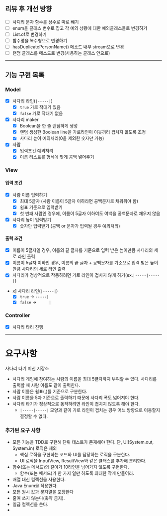## 리뷰 후 개선 방향
- [ ] 사디리 문자 함수를 상수로 따로 뺴기
- [ ] enum을 클래스 변수로 잡고 각 예외 상황에 대한 예외클래스들로 변경히기
- [ ] List.of로 변경하기
- [ ] 함수명을 복수형으로 변경하기
- [ ] hasDuplicatePersonName() 메소드 내부 stream으로 변경
- [ ] 랜덤 클래스를  메소드로 변경(사용하는 클래스 안으로)

---
## 기능 구현 목록

### Model
- [x] 사다리 라인(`|-----|`)
  - [x] `true` 가로 작대기 있음
  - [x] `false` 가로 작대기 없음
- [x] 사다리 maker
  - [x] Boolean을 한 줄 랜덤하게 생성
  - [x] 랜덤 생성한 Boolean line을 가로라인이 이웃끼리 겹치지 않도록 조정
  - [x] 사다리 높이 예외처리(0을 제외한 숫자만 가능)
- [x] 사람
  - [x] 입력조건 예외처리
  - [x] 이름 리스트를 형식에 맞게 공백 넣어주기

### View
#### 입력 조건
- [x] 사람 이름 입력하기
  - [x] 최대 5글자 (사람 이름이 5글자 이하라면 공백문자로 채워줘야 함)
  - [x] 쉼표 기준으로 입력받기
  - [x] 첫 번째 사람인 경우에, 이름이 5글자 이하여도 여백을 공백문자로 채우지 않음
- [x] 사다리 높이 입력받기
  - [x] 숫자만 입력받기 (공백 or 문자가 입력될 경우 예외처리)

#### 출력 조건
- [x] 이름이 5글자일 경우, 이름의 끝 글자를 기준으로 입력 받은 높이만큼 사다리의 세로 라인 출력
- [x] 이름이 5글자 이하인 경우, 이름의 끝 글자 + 공백문자를 기준으로 입력 받은 높이만큼 사다리의 세로 라인 출력
- [x] 사다리가 정상적으로 작동하려면 가로 라인이 겹치지 않게 하기(ex.`|-----|-----|`)
- x] 사다리 라인(`|-----|`)
  - [x] `true` -> `-----|`
  - [x] `false` -> `     |`

### Controller
- [x] 사다리 타리 진행

---
# 요구사항
사다리 타기 미션 저장소
- 사다리 게임에 참여하는 사람의 이름을 최대 5글자까지 부여할 수 있다. 사다리를 출력할 때 사람 이름도 같이 출력한다.
- 사람 이름은 쉼표(,)를 기준으로 구분한다.
- 사람 이름을 5자 기준으로 출력하기 때문에 사다리 폭도 넓어져야 한다.
- 사다리 타기가 정상적으로 동작하려면 라인이 겹치지 않도록 해야 한다.
    - `|-----|-----|` 모양과 같이 가로 라인이 겹치는 경우 어느 방향으로 이동할지 결정할 수 없다.

### 추가된 요구 사항
- 모든 기능을 TDD로 구현해 단위 테스트가 존재해야 한다. 단, UI(System.out, System.in) 로직은 제외
  - 핵심 로직을 구현하는 코드와 UI를 담당하는 로직을 구분한다.
  - UI 로직을 InputView, ResultView와 같은 클래스를 추가해 분리한다.
- 함수(또는 메서드)의 길이가 10라인을 넘어가지 않도록 구현한다.
  - 함수(또는 메서드)가 한 가지 일만 하도록 최대한 작게 만들어라.
- 배열 대신 컬렉션을 사용한다.
- Java Enum을 적용한다.
- 모든 원시 값과 문자열을 포장한다
- 줄여 쓰지 않는다(축약 금지).
- 일급 컬렉션을 쓴다.
- 
